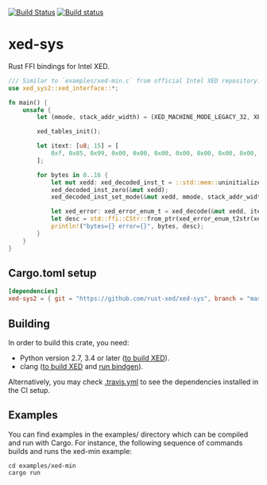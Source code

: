 [![Build Status](https://travis-ci.com/Phantomical/xed-sys.svg?branch=master)](https://travis-ci.com/Phantomical/xed-sys)
[![Build status](https://ci.appveyor.com/api/projects/status/u6krc5mee7sdjn7a/branch/master?svg=true)](https://ci.appveyor.com/project/Phantomical/xed-sys/branch/master)

# xed-sys
Rust FFI bindings for Intel XED.

```rust
/// Similar to `examples/xed-min.c` from official Intel XED repository.
use xed_sys2::xed_interface::*;

fn main() {
    unsafe {
        let (mmode, stack_addr_width) = (XED_MACHINE_MODE_LEGACY_32, XED_ADDRESS_WIDTH_32b);

        xed_tables_init();

        let itext: [u8; 15] = [
            0xf, 0x85, 0x99, 0x00, 0x00, 0x00, 0x00, 0x00, 0x00, 0x00, 0x00, 0x00, 0x00, 0x00, 0x00,
        ];

        for bytes in 0..16 {
            let mut xedd: xed_decoded_inst_t = ::std::mem::uninitialized();
            xed_decoded_inst_zero(&mut xedd);
            xed_decoded_inst_set_mode(&mut xedd, mmode, stack_addr_width);

            let xed_error: xed_error_enum_t = xed_decode(&mut xedd, itext.as_ptr(), bytes);
            let desc = std::ffi::CStr::from_ptr(xed_error_enum_t2str(xed_error)).to_string_lossy();
            println!("bytes={} error={}", bytes, desc);
        }
    }
}
```

## Cargo.toml setup

```toml
[dependencies]
xed-sys2 = { git = "https://github.com/rust-xed/xed-sys", branch = "master" }
```

## Building

In order to build this crate, you need:
* Python version 2.7, 3.4 or later ([to build XED](https://intelxed.github.io/build-manual/)).
* clang ([to build XED](https://intelxed.github.io/build-manual/) and [run bindgen](https://rust-lang.github.io/rust-bindgen/requirements.html#requirements)).

Alternatively, you may check [.travis.yml](.travis.yml) to see the dependencies installed in the CI setup.

## Examples
You can find examples in the examples/ directory which can be compiled and run with Cargo.
For instance, the following sequence of commands builds and runs the xed-min example:

```
cd examples/xed-min
cargo run
```

